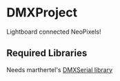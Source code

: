 # DMXProject

Lightboard connected NeoPixels!

## Required Libraries
Needs marthertel's [DMXSerial library](https://github.com/mathertel/DMXSerial)
